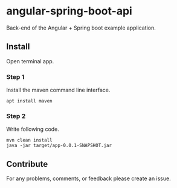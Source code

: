 # angular-spring-boot-api
Back-end of the Angular + Spring boot example application.

## Install
Open terminal app.

###  Step 1
Install the maven command line interface.
```
apt install maven
```

### Step 2
Write following code.
```
mvn clean install
java -jar target/app-0.0.1-SNAPSHOT.jar
```

## Contribute
For any problems, comments, or feedback please create an issue.
